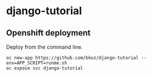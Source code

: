 # django-tutorial

## Openshift deployment

Deploy from the command line.

```
oc new-app https://github.com/bkoz/django-tutorial --env=APP_SCRIPT=runme.sh
oc expose svc django-tutorial
```
